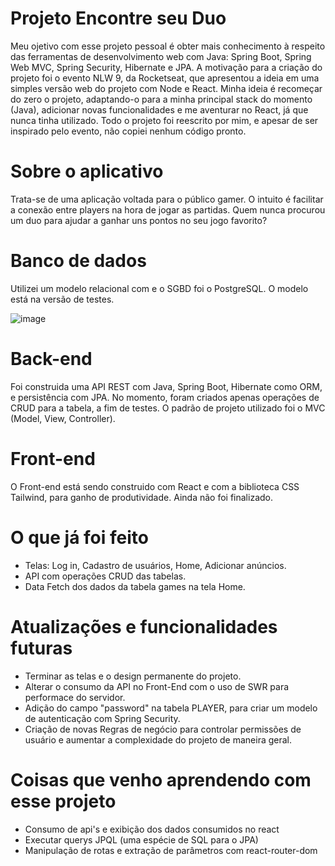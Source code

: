 # Projeto Encontre seu Duo

Meu ojetivo com esse projeto pessoal é obter mais conhecimento à respeito das ferramentas de desenvolvimento web com Java: Spring Boot, Spring Web MVC, Spring Security, Hibernate e JPA. A motivação para a criação do projeto foi o evento NLW 9, da Rocketseat, que apresentou a ideia em uma simples versão web do projeto com Node e React. Minha ideia é recomeçar do zero o projeto, adaptando-o para a minha principal stack do momento (Java), adicionar novas funcionalidades e me aventurar no React, já que nunca tinha utilizado. Todo o projeto foi reescrito por mim, e apesar de ser inspirado pelo evento, não copiei nenhum código pronto.  

# Sobre o aplicativo
Trata-se de uma aplicação voltada para o público gamer. O intuito é facilitar a conexão entre players na hora de jogar as partidas. Quem nunca procurou um duo para ajudar a ganhar uns pontos no seu jogo favorito? 

# Banco de dados
Utilizei um modelo relacional com e o SGBD foi o PostgreSQL.
O modelo está na versão de testes.

![image](https://user-images.githubusercontent.com/92180064/219857983-bd58f17f-3e4c-437b-8120-5c0f1b5e7c31.png)

# Back-end 
Foi construida uma API REST com Java, Spring Boot, Hibernate como ORM, e persistência com JPA. No momento, foram criados apenas operações de CRUD para a tabela, a fim de testes. O padrão de projeto utilizado foi o MVC (Model, View, Controller).

# Front-end
O Front-end está sendo construido com React e com a biblioteca CSS Tailwind, para ganho de produtividade. Ainda não foi finalizado.

# O que já foi feito

* Telas: Log in, Cadastro de usuários, Home, Adicionar anúncios.
* API com operações CRUD das tabelas.
* Data Fetch dos dados da tabela games na tela Home.

# Atualizações e funcionalidades futuras

* Terminar as telas e o design permanente do projeto.
* Alterar o consumo da API no Front-End com o uso de SWR para performace do servidor.
* Adição do campo "password" na tabela PLAYER, para criar um modelo de autenticação com Spring Security.
* Criação de novas Regras de negócio para controlar permissões de usuário e aumentar a complexidade do projeto de maneira geral.


# Coisas que venho aprendendo com esse projeto

* Consumo de api's e exibição dos dados consumidos no react
* Executar querys JPQL (uma espécie de SQL para o JPA)
* Manipulação de rotas e extração de parâmetros com react-router-dom





